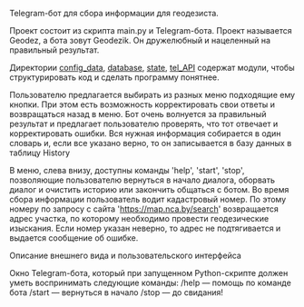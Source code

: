 
Telegram-бот для сбора информации для геодезиста.


Проект состоит из скрипта main.py и Telegram-бота. 
Проект называется Geodez, а бота зовут Geodezik. Он дружелюбный и нацеленный на правильный результат.

Директории [config_data](config_data), [database](database), [state](state), [tel_API](tel_API) содержат модули, чтобы структурировать 
код и сделать программу понятнее.

Пользователю предлагается выбирать из разных меню подходящие ему кнопки. При этом есть возможность корректировать свои 
ответы и возвращаться назад в меню.
Бот очень волнуется за правильный результат и предлагает пользователю проверять, что тот отвечает и корректировать ошибки.
Вся нужная информация собирается в один словарь и, если все указано верно, то он записывается в базу данных в таблицу History

В меню, слева внизу, доступны команды 'help', 'start', 'stop', позволяющие пользователю вернуться в начало диалога, 
оборвать диалог и очистить историю или закончить общаться с ботом.
Во время сбора информации пользователь водит кадастровый номер. По этому номеру по запросу с сайта 'https://map.nca.by/search' 
возвращается адрес участка, по которому необходимо провести геодезические изыскания. Если номер указан неверно, то адрес 
не подтягивается и выдается сообщение об ошибке.

Описание внешнего вида и пользовательского интерфейса

Окно Telegram-бота, который при запущенном Python-скрипте должен уметь воспринимать следующие команды:
/help — помощь по команде бота
/start — вернуться в начало
/stop — до свидания!

